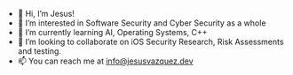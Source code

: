 - 👋 Hi, I’m Jesus!
- 👀 I’m interested in Software Security and Cyber Security as a whole
- 🌱 I’m currently learning AI, Operating Systems, C++
- 💞️ I’m looking to collaborate on iOS Security Research, Risk Assessments and testing.
- 📫 You can reach me at info@jesusvazquez.dev

<!---
JVazquezDev/JVazquezDev is a ✨ special ✨ repository because its `README.md` (this file) appears on your GitHub profile.
You can click the Preview link to take a look at your changes.
--->
